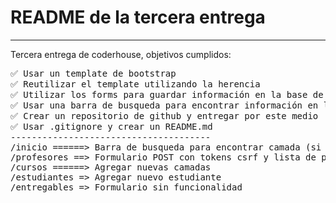 # README de la tercera entrega
--------------------------------------
Tercera entrega de coderhouse, objetivos cumplidos:
<pre>✅ Usar un template de bootstrap
✅ Reutilizar el template utilizando la herencia
✅ Utilizar los forms para guardar información en la base de datos
✅ Usar una barra de busqueda para encontrar información en la base de datos (extra)
✅ Crear un repositorio de github y entregar por este medio
✅ Usar .gitignore y crear un README.md
--------------------------------------
/inicio ======> Barra de busqueda para encontrar camada (si no se busca ninguna se desplegará una lista)
/profesores ==> Formulario POST con tokens csrf y lista de profesores
/cursos ======> Agregar nuevas camadas
/estudiantes => Agregar nuevo estudiante
/entregables => Formulario sin funcionalidad 
